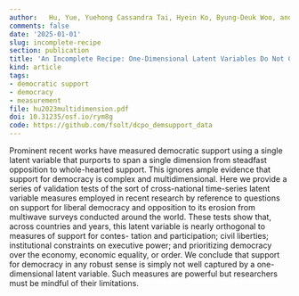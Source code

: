 ```yaml
---
author:   Hu, Yue, Yuehong Cassandra Tai, Hyein Ko, Byung-Deuk Woo, and Frederick Solt
comments: false
date: '2025-01-01'
slug: incomplete-recipe
section: publication
title: 'An Incomplete Recipe: One-Dimensional Latent Variables Do Not Capture the Full Flavor of Democratic Support'
kind: article
tags:
- democratic support
- democracy
- measurement
file: hu2023multidimension.pdf
doi: 10.31235/osf.io/rym8g
code: https://github.com/fsolt/dcpo_demsupport_data
---
```



Prominent recent works have measured democratic support using a single latent variable that purports to span a single dimension from steadfast opposition to whole-hearted support. This ignores ample evidence that support for democracy is complex and multidimensional. Here we provide a series of validation tests of the sort of cross-national time-series latent variable measures employed in recent research by reference to questions on support for liberal democracy and opposition to its erosion from multiwave surveys conducted around the world. These tests show that, across countries and years, this latent variable is nearly orthogonal to measures of support for contes- tation and participation; civil liberties; institutional constraints on executive power; and prioritizing democracy over the economy, economic equality, or order. We conclude that support for democracy in any robust sense is simply not well captured by a one-dimensional latent variable. Such measures are powerful but researchers must be mindful of their limitations.